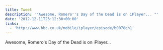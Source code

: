 ```yaml
---
title: Tweet
description: '"Awesome, Romero''s Day of the Dead is on iPlayer... "'
date: '2012-12-11T23:12:30+00:00'
links:
  - 'http://www.bbc.co.uk/mobile/iplayer/episode/b0078qh1'
---
```

Awesome, Romero's Day of the Dead is on iPlayer... 
